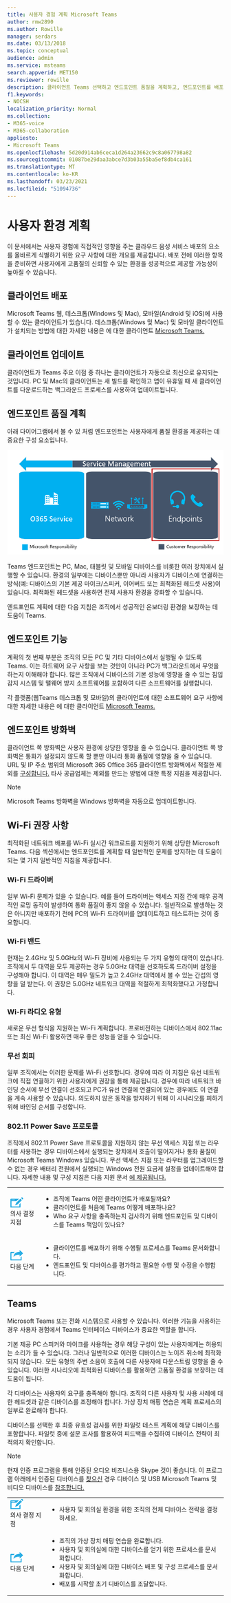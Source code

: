 ```yaml
---
title: 사용자 경험 계획 Microsoft Teams
author: rmw2890
ms.author: Rowille
manager: serdars
ms.date: 03/13/2018
ms.topic: conceptual
audience: admin
ms.service: msteams
search.appverid: MET150
ms.reviewer: rowille
description: 클라이언트 Teams 선택하고 엔드포인트 품질을 계획하고, 엔드포인트를 배포하고 오디오 Wi-Fi 권장 사항을 얻습니다.
f1.keywords:
- NOCSH
localization_priority: Normal
ms.collection:
- M365-voice
- M365-collaboration
appliesto:
- Microsoft Teams
ms.openlocfilehash: 5d20d914ab6ceca1d264a23662c9c8a067798a82
ms.sourcegitcommit: 01087be29daa3abce7d3b03a55ba5ef8db4ca161
ms.translationtype: MT
ms.contentlocale: ko-KR
ms.lasthandoff: 03/23/2021
ms.locfileid: "51094736"
---
```

# <a name="plan-my-users-experience"></a>사용자 환경 계획

이 문서에서는 사용자 경험에 직접적인 영향을 주는 클라우드 음성 서비스 배포의 요소를 올바르게 식별하기 위한 요구 사항에 대한 개요를 제공합니다. 배포 전에 이러한 항목을 준비하면 사용자에게 고품질의 신뢰할 수 있는 환경을 성공적으로 제공할 가능성이 높아질 수 있습니다. 

## <a name="client-deployment"></a>클라이언트 배포

Microsoft Teams 웹, 데스크톱(Windows 및 Mac), 모바일(Android 및 iOS)에 사용할 수 있는 클라이언트가 있습니다. 데스크톱(Windows 및 Mac) 및 모바일 클라이언트가 설치되는 방법에 대한 자세한 내용은 에 대한 클라이언트 [Microsoft Teams.](./get-clients.md)

## <a name="client-updates"></a>클라이언트 업데이트

클라이언트가 Teams 주요 이점 중 하나는 클라이언트가 자동으로 최신으로 유지되는 것입니다. PC 및 Mac의 클라이언트는 새 빌드를 확인하고 앱이 유휴일 때 새 클라이언트를 다운로드하는 백그라운드 프로세스를 사용하여 업데이트됩니다.

<!--ENDOFSECTION-->

## <a name="plan-for-endpoint-quality"></a>엔드포인트 품질 계획

아래 다이어그램에서 볼 수 있 처럼 엔드포인트는 사용자에게 품질 환경을 제공하는 데 중요한 구성 요소입니다.

![품질의 세 가지 구성 요소를 설명하는 다이어그램](media/plan-my-users-experience-image1.png "품질의 세 가지 구성 요소와 서비스 관리가 세 구성 요소를 모두 겹치는 방법을 설명하는 다이어그램입니다. 엔드포인트에 포커스가 있습니다.")

Teams 엔드포인트는 PC, Mac, 태블릿 및 모바일 디바이스를 비롯한 여러 장치에서 실행할 수 있습니다. 환경의 일부에는 디바이스뿐만 아니라 사용자가 디바이스에 연결하는 방식(예: 디바이스의 기본 제공 마이크/스피커, 이어버드 또는 최적화된 헤드셋 사용)이 있습니다. 최적화된 헤드셋을 사용하면 전체 사용자 환경을 강화할 수 있습니다.

엔드포인트 계획에 대한 다음 지침은 조직에서 성공적인 온보더링 환경을 보장하는 데 도움이 Teams.

## <a name="endpoint-capability"></a>엔드포인트 기능

계획의 첫 번째 부분은 조직의 모든 PC 및 기타 디바이스에서 실행될 수 있도록 Teams. 이는 하드웨어 요구 사항을 보는 것만이 아니라 PC가 백그라운드에서 무엇을 하는지 이해해야 합니다. 많은 조직에서 디바이스의 기본 성능에 영향을 줄 수 있는 침입 감지 시스템 및 맬웨어 방지 소프트웨어를 포함하여 다른 소프트웨어를 실행합니다.

각 플랫폼(웹Teams 데스크톱 및 모바일)의 클라이언트에 대한 소프트웨어 요구 사항에 대한 자세한 내용은 에 대한 클라이언트 [Microsoft Teams.](./get-clients.md)

## <a name="endpoint-firewalls"></a>엔드포인트 방화벽

클라이언트 쪽 방화벽은 사용자 환경에 상당한 영향을 줄 수 있습니다.
클라이언트 쪽 방화벽은 통화가 설정되지 않도록 할 뿐만 아니라 통화 품질에 영향을 줄 수 있습니다. URL 및 IP 주소 범위의 Microsoft 365 Office 365 클라이언트 방화벽에서 적절한 제외를 [구성합니다.](/microsoft-365/enterprise/urls-and-ip-address-ranges) 타사 공급업체는 제외를 만드는 방법에 대한 특정 지침을 제공합니다.

>[!NOTE]
> Microsoft Teams 방화벽을 Windows 방화벽을 자동으로 업데이트합니다.

## <a name="wi-fi-recommendations-for-endpoints"></a>Wi-Fi 권장 사항

최적화된 네트워크 배포를 Wi-Fi 실시간 워크로드를 지원하기 위해 상당한 Microsoft Teams. 다음 섹션에서는 엔드포인트를 계획할 때 일반적인 문제를 방지하는 데 도움이 되는 몇 가지 일반적인 지침을 제공합니다.

### <a name="wi-fi-drivers"></a>Wi-Fi 드라이버

일부 Wi-Fi 문제가 있을 수 있습니다. 예를 들어 드라이버는 액세스 지점 간에 매우 공격적인 로밍 동작이 발생하여 통화 품질이 좋지 않을 수 있습니다.
일반적으로 발생하는 것은 아니지만 배포하기 전에 PC의 Wi-Fi 드라이버를 업데이트하고 테스트하는 것이 중요합니다.

### <a name="wi-fi-bands"></a>Wi-Fi 밴드

현재는 2.4GHz 및 5.0GHz의 Wi-Fi 장비에 사용되는 두 가지 유형의 대역이 있습니다. 조직에서 두 대역을 모두 제공하는 경우 5.0GHz 대역을 선호하도록 드라이버 설정을 구성해야 합니다. 이 대역은 매우 밀도가 높고 2.4GHz 대역에서 볼 수 있는 간섭의 영향을 덜 받는다.
이 권장은 5.0GHz 네트워크 대역을 적절하게 최적화했다고 가정합니다.

### <a name="wi-fi-radio-type"></a>Wi-Fi 라디오 유형

새로운 무선 형식을 지원하는 Wi-Fi 계획합니다. 프로비전하는 디바이스에서 802.11ac 또는 최신 Wi-Fi 활용하면 매우 좋은 성능을 얻을 수 있습니다.

### <a name="wireless-avoidance"></a>무선 회피

일부 조직에서는 이러한 문제를 Wi-Fi 선호합니다. 경우에 따라 이 지침은 유선 네트워크에 직접 연결하기 위한 사용자에게 권장을 통해 제공됩니다. 경우에 따라 네트워크 바인딩 순서에 무선 연결이 선호되고 PC가 유선 연결에 연결되어 있는 경우에도 이 연결을 계속 사용할 수 있습니다. 의도하지 않은 동작을 방지하기 위해 이 시나리오를 피하기 위해 바인딩 순서를 구성합니다.

### <a name="80211-power-save-protocol"></a>802.11 Power Save 프로토콜

조직에서 802.11 Power Save 프로토콜을 지원하지 않는 무선 액세스 지점 또는 라우터를 사용하는 경우 디바이스에서 실행되는 장치에서 호출이 떨어지거나 통화 품질이 Microsoft Teams Windows 있습니다. 무선 액세스 지점 또는 라우터를 업그레이드할 수 없는 경우 배터리 전원에서 실행되는 Windows 전원 요금제 설정을 업데이트해야 합니다. 자세한 내용 및 구성 지침은 다음 지원 문서 [에 제공됩니다.](https://support.microsoft.com/help/928152/you-may-experience-connectivity-issues-or-performance-issues-when-you)

<table>
<tr><td><img src="media/audio_conferencing_image7.png" alt="An icon depicting decision points"/> <br/>의사 결정 지점</td><td><ul><li>조직에 Teams 어떤 클라이언트가 배포될까요?</li><li>클라이언트를 처음에 Teams 어떻게 배포하나요?</li><li>Who 요구 사항을 충족하는지 검사하기 위해 엔드포인트 및 디바이스를 Teams 책임이 있나요?</li></ul></td></tr>
<tr><td><img src="media/audio_conferencing_image9.png" alt="An icon depicting the next steps"/><br/>다음 단계</td><td><ul><li>클라이언트를 배포하기 위해 수행될 프로세스를 Teams 문서화합니다.</li><li>엔드포인트 및 디바이스를 평가하고 필요한 수행 및 수정을 수행합니다.</li></ul></td></tr>
</table>

<!--ENDOFSECTION-->

## <a name="devices-for-teams"></a>Teams

Microsoft Teams 또는 전화 시스템으로 사용할 수 있습니다. 이러한 기능을 사용하는 경우 사용자 경험에서 Teams 인터페이스 디바이스가 중요한 역할을 합니다.

기본 제공 PC 스피커와 마이크를 사용하는 경우 해당 구성이 있는 사용자에게는 허용되는 소리가 들 수 있습니다. 그러나 일반적으로 이러한 디바이스는 노이즈 취소에 최적화되지 않습니다. 모든 유형의 주변 소음이 호출에 다른 사용자에 다운스트림 영향을 줄 수 있습니다. 이러한 시나리오에 최적화된 디바이스를 활용하면 고품질 환경을 보장하는 데 도움이 됩니다.

각 디바이스는 사용자의 요구를 충족해야 합니다. 조직의 다른 사용자 및 사용 사례에 대한 헤드셋과 같은 디바이스를 조정해야 합니다.
가상 장치 매핑 연습은 계획 프로세스의 일부로 완료해야 합니다.

디바이스를 선택한 후 최종 유효성 검사를 위한 파일럿 테스트 계획에 해당 디바이스를 포함합니다. 파일럿 중에 설문 조사를 활용하여 피드백을 수집하여 디바이스 전략이 최적의지 확인합니다.

> [!NOTE]
> 현재 인증 프로그램을 통해 인증된 오디오 비즈니스용 Skype 것이 좋습니다. 이 프로그램 아래에서 인증된 디바이스를 [찾으신](https://products.office.com/microsoft-teams/across-devices/devices) 경우 디바이스 및 USB Microsoft Teams 및 비디오 디바이스를 [참조합니다.](/SkypeForBusiness/certification/devices-usb-devices)



<table>
<tr><td><img src="media/audio_conferencing_image7.png" alt="An icon depicting decision points"/> <br/>의사 결정 지점</td><td><ul><li>사용자 및 회의실 환경을 위한 조직의 전체 디바이스 전략을 결정하세요.</li></ul></td></tr>
<tr><td><img src="media/audio_conferencing_image9.png" alt="An icon depicting the next steps"/><br/>다음 단계</td><td><ul><li>조직의 가상 장치 매핑 연습을 완료합니다.</li><li>사용자 및 회의실에 대한 디바이스를 얻기 위한 프로세스를 문서화합니다.</li><li>사용자 및 회의실에 대한 디바이스 배포 및 구성 프로세스를 문서화합니다.</li><li>배포를 시작할 초기 디바이스를 조달합니다.</li></ul></td></tr>
</table>

<!--ENDOFSECTION-->